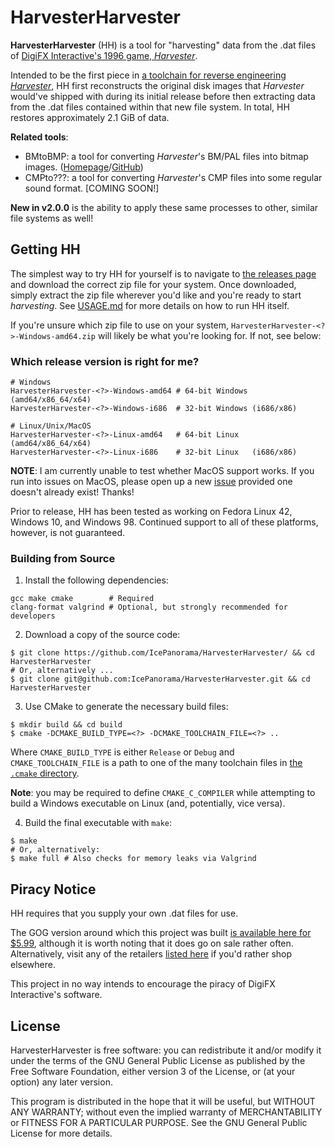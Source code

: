# HarvesterHarvester

**HarvesterHarvester** (HH) is a tool for "harvesting" data from the .dat files of [DigiFX Interactive's 1996 game, *Harvester*](https://en.wikipedia.org/wiki/Harvester_(video_game)).

Intended to be the first piece in [a toolchain for reverse engineering *Harvester*](https://segfaulteddreams.neocities.org/projects/openharvester/), HH first reconstructs the original disk images that _Harvester_ would've shipped with during its initial release before then extracting data from the .dat files contained within that new file system. In total, HH restores approximately 2.1 GiB of data.

**Related tools**:

+ BMtoBMP: a tool for converting *Harvester*'s BM/PAL files into bitmap images. ([Homepage](https://segfaulteddreams.neocities.org/projects/bmtobmp/)/[GitHub](https://github.com/IcePanorama/BMtoBMP))
+ CMPto???: a tool for converting *Harvester*'s CMP files into some regular sound format. \[COMING SOON!\]

**New in v2.0.0** is the ability to apply these same processes to other, similar file systems as well!

## Getting HH

The simplest way to try HH for yourself is to navigate to [the releases page](https://github.com/IcePanorama/HarvesterHarvester/releases/latest) and download the correct zip file for your system. Once downloaded, simply extract the zip file wherever you'd like and you're ready to start *harvesting*. See [USAGE.md](.github/USAGE.md) for more details on how to run HH itself.

If you're unsure which zip file to use on your system, `HarvesterHarvester-<?>-Windows-amd64.zip` will likely be what you're looking for. If not, see below:

### Which release version is right for me?

```
# Windows
HarvesterHarvester-<?>-Windows-amd64 # 64-bit Windows (amd64/x86_64/x64)
HarvesterHarvester-<?>-Windows-i686  # 32-bit Windows (i686/x86)

# Linux/Unix/MacOS
HarvesterHarvester-<?>-Linux-amd64   # 64-bit Linux   (amd64/x86_64/x64)
HarvesterHarvester-<?>-Linux-i686    # 32-bit Linux   (i686/x86)
```

**NOTE**: I am currently unable to test whether MacOS support works. If you run into issues on MacOS, please open up a new [issue](https://github.com/IcePanorama/HarvesterHarvester/issues) provided one doesn't already exist! Thanks!

Prior to release, HH has been tested as working on Fedora Linux 42, Windows 10, and Windows 98. Continued support to all of these platforms, however, is not guaranteed.

### Building from Source

1. Install the following dependencies:

```
gcc make cmake        # Required
clang-format valgrind # Optional, but strongly recommended for developers
```

2. Download a copy of the source code:

```
$ git clone https://github.com/IcePanorama/HarvesterHarvester/ && cd HarvesterHarvester
# Or, alternatively ...
$ git clone git@github.com:IcePanorama/HarvesterHarvester.git && cd HarvesterHarvester
```

3. Use CMake to generate the necessary build files:

```
$ mkdir build && cd build
$ cmake -DCMAKE_BUILD_TYPE=<?> -DCMAKE_TOOLCHAIN_FILE=<?> ..
```

Where `CMAKE_BUILD_TYPE` is either `Release` or `Debug` and `CMAKE_TOOLCHAIN_FILE` is a path to one of the many toolchain files in [the `.cmake` directory](./.cmake).

**Note**: you may be required to define `CMAKE_C_COMPILER` while attempting to build a Windows executable on Linux (and, potentially, vice versa).

4. Build the final executable with `make`:

```
$ make
# Or, alternatively:
$ make full # Also checks for memory leaks via Valgrind
```

## Piracy Notice

HH requires that you supply your own .dat files for use.

The GOG version around which this project was built [is available here for $5.99](https://www.gog.com/en/game/harvester), although it is worth noting that it does go on sale rather often. Alternatively, visit any of the retailers [listed here](https://isthereanydeal.com/game/harvester/info/) if you'd rather shop elsewhere.

This project in no way intends to encourage the piracy of DigiFX Interactive's software.

## License

HarvesterHarvester is free software: you can redistribute it and/or modify it under the terms of the GNU General Public License as published by the Free Software Foundation, either version 3 of the License, or (at your option) any later version.

This program is distributed in the hope that it will be useful, but WITHOUT ANY WARRANTY; without even the implied warranty of MERCHANTABILITY or FITNESS FOR A PARTICULAR PURPOSE.  See the GNU General Public License for more details.

